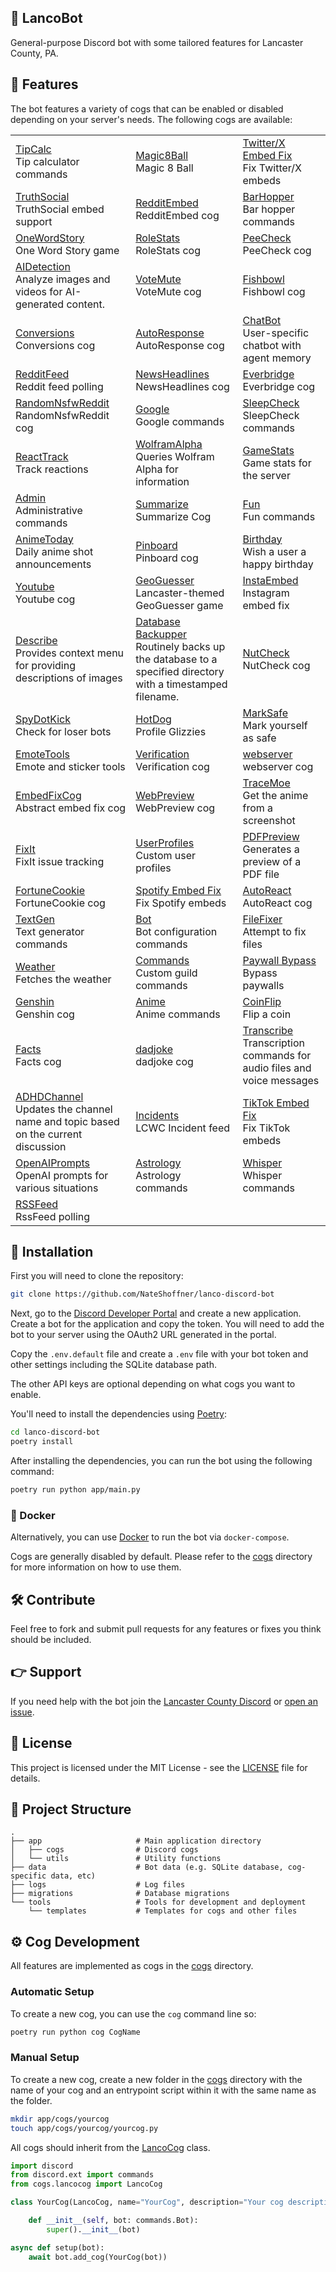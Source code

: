 🌹 LancoBot
----------------

General-purpose Discord bot with some tailored features for Lancaster County, PA.

🎉 Features
----------------

The bot features a variety of cogs that can be enabled or disabled depending on your server's needs. The following cogs are available:

|  |  |  |
|---|---|---|
| [TipCalc](https://github.com/NateShoffner/lanco-discord-bot/tree/master/app/cogs/tipcalc)<br>Tip calculator commands | [Magic8Ball](https://github.com/NateShoffner/lanco-discord-bot/tree/master/app/cogs/magic8ball)<br>Magic 8 Ball | [Twitter/X Embed Fix](https://github.com/NateShoffner/lanco-discord-bot/tree/master/app/cogs/twitterembed)<br>Fix Twitter/X embeds |
| [TruthSocial](https://github.com/NateShoffner/lanco-discord-bot/tree/master/app/cogs/TruthSocial)<br>TruthSocial embed support | [RedditEmbed](https://github.com/NateShoffner/lanco-discord-bot/tree/master/app/cogs/redditembed)<br>RedditEmbed cog | [BarHopper](https://github.com/NateShoffner/lanco-discord-bot/tree/master/app/cogs/barhopper)<br>Bar hopper commands |
| [OneWordStory](https://github.com/NateShoffner/lanco-discord-bot/tree/master/app/cogs/onewordstory)<br>One Word Story game | [RoleStats](https://github.com/NateShoffner/lanco-discord-bot/tree/master/app/cogs/rolestats)<br>RoleStats cog | [PeeCheck](https://github.com/NateShoffner/lanco-discord-bot/tree/master/app/cogs/peecheck)<br>PeeCheck cog |
| [AIDetection](https://github.com/NateShoffner/lanco-discord-bot/tree/master/app/cogs/AIDetection)<br>Analyze images and videos for AI-generated content. | [VoteMute](https://github.com/NateShoffner/lanco-discord-bot/tree/master/app/cogs/votemute)<br>VoteMute cog | [Fishbowl](https://github.com/NateShoffner/lanco-discord-bot/tree/master/app/cogs/fishbowl)<br>Fishbowl cog |
| [Conversions](https://github.com/NateShoffner/lanco-discord-bot/tree/master/app/cogs/conversions)<br>Conversions cog | [AutoResponse](https://github.com/NateShoffner/lanco-discord-bot/tree/master/app/cogs/autoresponse)<br>AutoResponse cog | [ChatBot](https://github.com/NateShoffner/lanco-discord-bot/tree/master/app/cogs/chatbot)<br>User-specific chatbot with agent memory |
| [RedditFeed](https://github.com/NateShoffner/lanco-discord-bot/tree/master/app/cogs/redditfeed)<br>Reddit feed polling | [NewsHeadlines](https://github.com/NateShoffner/lanco-discord-bot/tree/master/app/cogs/newsheadlines)<br>NewsHeadlines cog | [Everbridge](https://github.com/NateShoffner/lanco-discord-bot/tree/master/app/cogs/everbridge)<br>Everbridge cog |
| [RandomNsfwReddit](https://github.com/NateShoffner/lanco-discord-bot/tree/master/app/cogs/randomnsfwreddit)<br>RandomNsfwReddit cog | [Google](https://github.com/NateShoffner/lanco-discord-bot/tree/master/app/cogs/google)<br>Google commands | [SleepCheck](https://github.com/NateShoffner/lanco-discord-bot/tree/master/app/cogs/sleepcheck)<br>SleepCheck commands |
| [ReactTrack](https://github.com/NateShoffner/lanco-discord-bot/tree/master/app/cogs/reacttrack)<br>Track reactions | [WolframAlpha](https://github.com/NateShoffner/lanco-discord-bot/tree/master/app/cogs/wolframalpha)<br>Queries Wolfram Alpha for information | [GameStats](https://github.com/NateShoffner/lanco-discord-bot/tree/master/app/cogs/gamestats)<br>Game stats for the server |
| [Admin](https://github.com/NateShoffner/lanco-discord-bot/tree/master/app/cogs/admin)<br>Administrative commands | [Summarize](https://github.com/NateShoffner/lanco-discord-bot/tree/master/app/cogs/summarize)<br>Summarize Cog | [Fun](https://github.com/NateShoffner/lanco-discord-bot/tree/master/app/cogs/fun)<br>Fun commands |
| [AnimeToday](https://github.com/NateShoffner/lanco-discord-bot/tree/master/app/cogs/animetoday)<br>Daily anime shot announcements | [Pinboard](https://github.com/NateShoffner/lanco-discord-bot/tree/master/app/cogs/pinboard)<br>Pinboard cog | [Birthday](https://github.com/NateShoffner/lanco-discord-bot/tree/master/app/cogs/birthday)<br>Wish a user a happy birthday |
| [Youtube](https://github.com/NateShoffner/lanco-discord-bot/tree/master/app/cogs/youtube)<br>Youtube cog | [GeoGuesser](https://github.com/NateShoffner/lanco-discord-bot/tree/master/app/cogs/geoguesser)<br>Lancaster-themed GeoGuesser game | [InstaEmbed](https://github.com/NateShoffner/lanco-discord-bot/tree/master/app/cogs/instaembed)<br>Instagram embed fix |
| [Describe](https://github.com/NateShoffner/lanco-discord-bot/tree/master/app/cogs/describe)<br>Provides context menu for providing descriptions of images | [Database Backupper](https://github.com/NateShoffner/lanco-discord-bot/tree/master/app/cogs/databasebackupper)<br>Routinely backs up the database to a specified directory with a timestamped filename. | [NutCheck](https://github.com/NateShoffner/lanco-discord-bot/tree/master/app/cogs/nutcheck)<br>NutCheck cog |
| [SpyDotKick](https://github.com/NateShoffner/lanco-discord-bot/tree/master/app/cogs/spydotpet)<br>Check for loser bots | [HotDog](https://github.com/NateShoffner/lanco-discord-bot/tree/master/app/cogs/hotdog)<br>Profile Glizzies | [MarkSafe](https://github.com/NateShoffner/lanco-discord-bot/tree/master/app/cogs/marksafe)<br>Mark yourself as safe |
| [EmoteTools](https://github.com/NateShoffner/lanco-discord-bot/tree/master/app/cogs/emotetools)<br>Emote and sticker tools | [Verification](https://github.com/NateShoffner/lanco-discord-bot/tree/master/app/cogs/verification)<br>Verification cog | [webserver](https://github.com/NateShoffner/lanco-discord-bot/tree/master/app/cogs/webserver)<br>webserver cog |
| [EmbedFixCog](https://github.com/NateShoffner/lanco-discord-bot/tree/master/app/cogs/common)<br>Abstract embed fix cog | [WebPreview](https://github.com/NateShoffner/lanco-discord-bot/tree/master/app/cogs/webpreview)<br>WebPreview cog | [TraceMoe](https://github.com/NateShoffner/lanco-discord-bot/tree/master/app/cogs/tracemoe)<br>Get the anime from a screenshot |
| [FixIt](https://github.com/NateShoffner/lanco-discord-bot/tree/master/app/cogs/fixit)<br>FixIt issue tracking | [UserProfiles](https://github.com/NateShoffner/lanco-discord-bot/tree/master/app/cogs/profile)<br>Custom user profiles | [PDFPreview](https://github.com/NateShoffner/lanco-discord-bot/tree/master/app/cogs/pdfpreview)<br>Generates a preview of a PDF file |
| [FortuneCookie](https://github.com/NateShoffner/lanco-discord-bot/tree/master/app/cogs/fortunecookie)<br>FortuneCookie cog | [Spotify Embed Fix](https://github.com/NateShoffner/lanco-discord-bot/tree/master/app/cogs/spotifyembed)<br>Fix Spotify embeds | [AutoReact](https://github.com/NateShoffner/lanco-discord-bot/tree/master/app/cogs/autoreact)<br>AutoReact cog |
| [TextGen](https://github.com/NateShoffner/lanco-discord-bot/tree/master/app/cogs/textgen)<br>Text generator commands | [Bot](https://github.com/NateShoffner/lanco-discord-bot/tree/master/app/cogs/bot)<br>Bot configuration commands | [FileFixer](https://github.com/NateShoffner/lanco-discord-bot/tree/master/app/cogs/filefixer)<br>Attempt to fix files |
| [Weather](https://github.com/NateShoffner/lanco-discord-bot/tree/master/app/cogs/weather)<br>Fetches the weather | [Commands](https://github.com/NateShoffner/lanco-discord-bot/tree/master/app/cogs/commands)<br>Custom guild commands | [Paywall Bypass](https://github.com/NateShoffner/lanco-discord-bot/tree/master/app/cogs/paywallbypass)<br>Bypass paywalls |
| [Genshin](https://github.com/NateShoffner/lanco-discord-bot/tree/master/app/cogs/genshin)<br>Genshin cog | [Anime](https://github.com/NateShoffner/lanco-discord-bot/tree/master/app/cogs/anime)<br>Anime commands | [CoinFlip](https://github.com/NateShoffner/lanco-discord-bot/tree/master/app/cogs/CoinFlip)<br>Flip a coin |
| [Facts](https://github.com/NateShoffner/lanco-discord-bot/tree/master/app/cogs/facts)<br>Facts cog | [dadjoke](https://github.com/NateShoffner/lanco-discord-bot/tree/master/app/cogs/dadjoke)<br>dadjoke cog | [Transcribe](https://github.com/NateShoffner/lanco-discord-bot/tree/master/app/cogs/transcribe)<br>Transcription commands for audio files and voice messages |
| [ADHDChannel](https://github.com/NateShoffner/lanco-discord-bot/tree/master/app/cogs/adhdchannel)<br>Updates the channel name and topic based on the current discussion | [Incidents](https://github.com/NateShoffner/lanco-discord-bot/tree/master/app/cogs/incidents)<br>LCWC Incident feed | [TikTok Embed Fix](https://github.com/NateShoffner/lanco-discord-bot/tree/master/app/cogs/tiktokembed)<br>Fix TikTok embeds |
| [OpenAIPrompts](https://github.com/NateShoffner/lanco-discord-bot/tree/master/app/cogs/aiprompts)<br>OpenAI prompts for various situations | [Astrology](https://github.com/NateShoffner/lanco-discord-bot/tree/master/app/cogs/astrology)<br>Astrology commands | [Whisper](https://github.com/NateShoffner/lanco-discord-bot/tree/master/app/cogs/whisper)<br>Whisper commands |
| [RSSFeed](https://github.com/NateShoffner/lanco-discord-bot/tree/master/app/cogs/rssfeed)<br>RssFeed polling |  |  |



🚀 Installation
----------------

First you will need to clone the repository:

```bash
git clone https://github.com/NateShoffner/lanco-discord-bot
```

Next, go to the [Discord Developer Portal](https://discord.com/developers/applications) and create a new application. Create a bot for the application and copy the token. You will need to add the bot to your server using the OAuth2 URL generated in the portal.

Copy the `.env.default` file and create a `.env` file with your bot token and other settings including the SQLite database path.

The other API keys are optional depending on what cogs you want to enable.

You'll need to install the dependencies using [Poetry](https://python-poetry.org/):

```bash
cd lanco-discord-bot
poetry install
```

After installing the dependencies, you can run the bot using the following command:

```bash
poetry run python app/main.py
```

### 🐳 Docker

Alternatively, you can use [Docker](https://www.docker.com/) to run the bot via `docker-compose`.

Cogs are generally disabled by default. Please refer to the [cogs](app/cogs) directory for more information on how to use them.

🛠️ Contribute
-------------------

Feel free to fork and submit pull requests for any features or fixes you think should be included.

👉 Support
-------------------

If you need help with the bot join the [Lancaster County Discord](https://discord.gg/yfFp4VaZFt) or [open an issue](https://github.com/NateShoffner/lanco-discord-bot/issues/new).

📝 License
-------------------

This project is licensed under the MIT License - see the [LICENSE](LICENSE) file for details.


📂 Project Structure
-------------------

    .
    ├── app                     # Main application directory
    │   ├── cogs                # Discord cogs
    │   └── utils               # Utility functions
    ├── data                    # Bot data (e.g. SQLite database, cog-specific data, etc)
    ├── logs                    # Log files
    ├── migrations              # Database migrations
    └── tools                   # Tools for development and deployment
        └── templates           # Templates for cogs and other files      
    

⚙️ Cog Development
-------------------

All features are implemented as cogs in the [cogs](app/cogs) directory.

### Automatic Setup

To create a new cog, you can use the `cog` command line so:

```bash
poetry run python cog CogName
```

### Manual Setup

To create a new cog, create a new folder in the [cogs](app/cogs) directory with the name of your cog and an entrypoint script within it with the same name as the folder.

```bash
mkdir app/cogs/yourcog
touch app/cogs/yourcog/yourcog.py
```

All cogs should inherit from the [LancoCog](app/cogs/lancocog.py) class.

```python
import discord
from discord.ext import commands
from cogs.lancocog import LancoCog

class YourCog(LancoCog, name="YourCog", description="Your cog description."):

    def __init__(self, bot: commands.Bot):
        super().__init__(bot)

async def setup(bot):
    await bot.add_cog(YourCog(bot))
```
